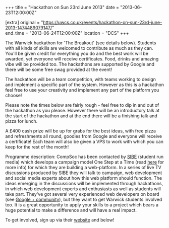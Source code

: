 +++
title = "Hackathon on Sun 23rd June 2013"
date = "2013-06-23T12:00:00Z"

[extra]
original = "https://uwcs.co.uk/events/hackathon-on-sun-23rd-june-2013-1474489079147/"    
end_time = "2013-06-24T12:00:00Z"
location = "DCS"
+++

The Warwick hackathon for 'The Breakout' (see details below). Students with all kinds of skills are welcomed to contribute as much as they can. You'll be given credit for everything you do and the best work will be awarded, yet everyone will receive certificates. Food, drinks and amazing vibe will be provided too. The hackathons are supported by Google and there will be some free swag provided at the event\!

The hackathon will be a team competition, with teams working to design and implement a specific part of the system. However as this is a hackathon feel free to use your creativity and implement any part of the platform you choose\!

Please note the times below are fairly rough - feel free to dip in and out of the hackathon as you please. However there will be an introductory talk at the start of the hackathon and at the end there will be a finishing talk and pizza for lunch.

A £400 cash prize will be up for grabs for the best ideas, with free pizza and refreshments all round, goodies from Google and everyone will receive a certificate\! Each team will also be given a VPS to work with which you can keep for the rest of the month\!

Programme description: CompSoc has been contacted by [SIBE](http://sibe.co.uk/about-us) (student run media) which develops a campaign model One Step at a Time (read [here](http://sibe.co.uk/breakout) for more info) for which they are building a web-platform. In a series of live TV discussions produced by SIBE they will talk to campaign, web development and social media experts about how this web platform should function. The ideas emerging in the discussions will be implemented through hackathons, in which web development experts and enthusiasts as well as students will take part. They've got several very experienced web developers on board (see [Google + community](https://plus.google.com/u/0/communities/101240260111667834431)), but they want to get Warwick students involved too. It is a great opportunity to apply your skills to a project which bears a huge potential to make a difference and will have a real impact.

To get involved, sign up via their [website](http://www.sibe.co.uk/hackathon) and below\!

